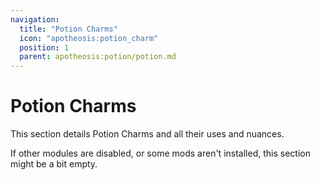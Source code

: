 ```yaml
---
navigation:
  title: "Potion Charms"
  icon: "apotheosis:potion_charm"
  position: 1
  parent: apotheosis:potion/potion.md
---
```


# Potion Charms

This section details <Color id="blue">Potion Charms</Color> and all their uses and nuances.

If other modules are disabled, or some mods aren't installed, this section might be a bit empty.

<SubPages />